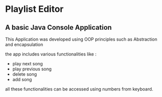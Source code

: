 # Playlist Editor

## A basic Java Console Application 
This Application was developed using OOP principles such as Abstraction and encapsulation

the app includes various functionalities like :

- play next song 
- play previous song
- delete song
- add song

all these functionalities can be accessed using numbers from keyboard.


